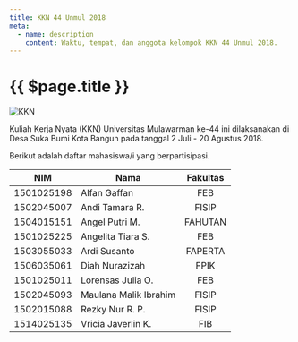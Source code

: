 ```yaml
---
title: KKN 44 Unmul 2018
meta:
  - name: description
    content: Waktu, tempat, dan anggota kelompok KKN 44 Unmul 2018.
---
```


# {{ $page.title }}

![KKN](/img/kkn.jpg)

Kuliah Kerja Nyata (KKN) Universitas Mulawarman ke-44 ini dilaksanakan di Desa Suka Bumi Kota Bangun pada tanggal 2 Juli - 20 Agustus 2018.

Berikut adalah daftar mahasiswa/i yang berpartisipasi.

|    NIM     | Nama                  | Fakultas |
| :--------: | --------------------- | :------: |
| 1501025198 | Alfan Gaffan          |   FEB    |
| 1502045007 | Andi Tamara R.        |  FISIP   |
| 1504015151 | Angel Putri M.        | FAHUTAN  |
| 1501025225 | Angelita Tiara S.     |   FEB    |
| 1503055033 | Ardi Susanto          | FAPERTA  |
| 1506035061 | Diah Nurazizah        |   FPIK   |
| 1501025011 | Lorensas Julia O.     |   FEB    |
| 1502045093 | Maulana Malik Ibrahim |  FISIP   |
| 1502015088 | Rezky Nur R. P.       |  FISIP   |
| 1514025135 | Vricia Javerlin K.    |   FIB    |

